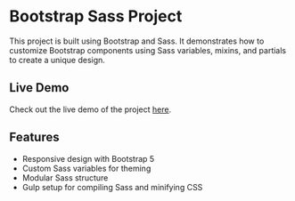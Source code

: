 # Bootstrap Sass Project

This project is built using Bootstrap and Sass. It demonstrates how to customize Bootstrap components using Sass variables, mixins, and partials to create a unique design.

## Live Demo

Check out the live demo of the project [here](https://hasanraza25.github.io/Veterinary-bootstrap/).

## Features

- Responsive design with Bootstrap 5
- Custom Sass variables for theming
- Modular Sass structure
- Gulp setup for compiling Sass and minifying CSS

